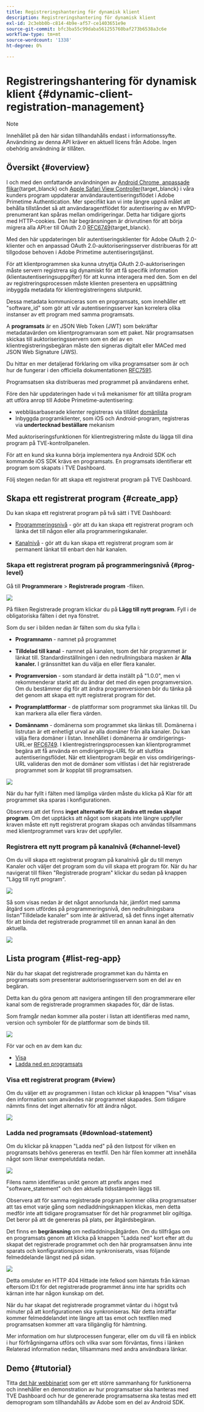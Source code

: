 ```yaml
---
title: Registreringshantering för dynamisk klient
description: Registreringshantering för dynamisk klient
exl-id: 2c3ebb0b-c814-4b9e-af57-ce1403651e9e
source-git-commit: bfc3ba55c99daba561255760baf273b6538a3c6e
workflow-type: tm+mt
source-wordcount: '1338'
ht-degree: 0%

---
```


# Registreringshantering för dynamisk klient {#dynamic-client-registration-management}

>[!NOTE]
>
>Innehållet på den här sidan tillhandahålls endast i informationssyfte. Användning av denna API kräver en aktuell licens från Adobe. Ingen obehörig användning är tillåten.

## Översikt {#overview}

I och med den omfattande användningen av [Android Chrome, anpassade flikar](https://developer.chrome.com/multidevice/android/customtabs){target_blanck} och [Apple Safari View Controller](https://developer.apple.com/documentation/safariservices/sfsafariviewcontroller){target_blanck} i våra kunders program uppdaterar användarautentiseringsflödet i Adobe Primetime Authentication. Mer specifikt kan vi inte längre uppnå målet att behålla tillståndet så att användaragentflödet för autentisering av en MVPD-prenumerant kan spåras mellan omdirigeringar. Detta har tidigare gjorts med HTTP-cookies. Den här begränsningen är drivrutinen för att börja migrera alla API:er till OAuth 2.0 [RFC6749](https://tools.ietf.org/html/rfc6749){target_blanck}.

Med den här uppdateringen blir autentiseringsklienter för Adobe OAuth 2.0-klienter och en anpassad OAuth 2.0-auktoriseringsserver distribueras för att tillgodose behoven i Adobe Primetime autentiseringstjänst.

För att klientprogrammen ska kunna utnyttja OAuth 2.0-auktoriseringen måste servern registrera sig dynamiskt för att få specifik information (klientautentiseringsuppgifter) för att kunna interagera med den. Som en del av registreringsprocessen måste klienten presentera en uppsättning inbyggda metadata för klientregistreringens slutpunkt.

Dessa metadata kommuniceras som en programsats, som innehåller ett &quot;software_id&quot; som gör att vår autentiseringsserver kan korrelera olika instanser av ett program med samma programsats.

A **programsats** är en JSON Web Token (JWT) som bekräftar metadatavärden om klientprogramvaran som ett paket. När programsatsen skickas till auktoriseringsservern som en del av en klientregistreringsbegäran måste den signeras digitalt eller MACed med JSON Web Signature (JWS).

Du hittar en mer detaljerad förklaring om vilka programsatser som är och hur de fungerar i den officiella dokumentationen [RFC7591](https://tools.ietf.org/html/rfc7591).

Programsatsen ska distribueras med programmet på användarens enhet.

Före den här uppdateringen hade vi två mekanismer för att tillåta program att utföra anrop till Adobe Primetime-autentisering:

* webbläsarbaserade klienter registreras via tillåtet [domänlista](/help/authentication/programmer-overview.md#reg-and-init)
* Inbyggda programklienter, som iOS och Android-program, registreras via **undertecknad beställare** mekanism


Med auktoriseringsfunktionen för klientregistrering måste du lägga till dina program på TVE-kontrollpanelen.

För att en kund ska kunna börja implementera nya Android SDK och kommande iOS SDK krävs en programsats. En programsats identifierar ett program som skapats i TVE Dashboard.

Följ stegen nedan för att skapa ett registrerat program på TVE Dashboard.

## Skapa ett registrerat program {#create_app}

Du kan skapa ett registrerat program på två sätt i TVE Dashboard:

* [Programmeringsnivå](#prog-level) - gör att du kan skapa ett registrerat program och länka det till någon eller alla programmeringskanaler.

* [Kanalnivå](#channel-level) - gör att du kan skapa ett registrerat program som är permanent länkat till enbart den här kanalen.

### Skapa ett registrerat program på programmeringsnivå {#prog-level}

Gå till **Programmerare** > **Registrerade program** -fliken.

![](assets/reg-app-progr-level.png)

På fliken Registrerade program klickar du på **Lägg till nytt program**. Fyll i de obligatoriska fälten i det nya fönstret.

Som du ser i bilden nedan är fälten som du ska fylla i:

* **Programnamn** - namnet på programmet

* **Tilldelad till kanal** - namnet på kanalen, t</span>som det här programmet är länkat till. Standardinställningen i den nedrullningsbara masken är **Alla kanaler.** I gränssnittet kan du välja en eller flera kanaler.

* **Programversion** - som standard är detta inställt på &quot;1.0.0&quot;, men vi rekommenderar starkt att du ändrar det med din egen programversion. Om du bestämmer dig för att ändra programversionen bör du tänka på det genom att skapa ett nytt registrerat program för det.

* **Programplattformar** - de plattformar som programmet ska länkas till. Du kan markera alla eller flera värden.

* **Domännamn** - domänerna som programmet ska länkas till. Domänerna i listrutan är ett enhetligt urval av alla domäner från alla kanaler. Du kan välja flera domäner i listan. Innehållet i domänerna är omdirigerings-URL:er [RFC6749](https://tools.ietf.org/html/rfc6749). I klientregistreringsprocessen kan klientprogrammet begära att få använda en omdirigerings-URL för att slutföra autentiseringsflödet. När ett klientprogram begär en viss omdirigerings-URL valideras den mot de domäner som vitlistas i det här registrerade programmet som är kopplat till programsatsen.


![](assets/new-reg-app.png)


När du har fyllt i fälten med lämpliga värden måste du klicka på Klar för att programmet ska sparas i konfigurationen.

Observera att det finns **inget alternativ för att ändra ett redan skapat program**. Om det upptäcks att något som skapats inte längre uppfyller kraven måste ett nytt registrerat program skapas och användas tillsammans med klientprogrammet vars krav det uppfyller.


### Registrera ett nytt program på kanalnivå {#channel-level}

Om du vill skapa ett registrerat program på kanalnivå går du till menyn Kanaler och väljer det program som du vill skapa ett program för. När du har navigerat till fliken &quot;Registrerade program&quot; klickar du sedan på knappen &quot;Lägg till nytt program&quot;.

![](assets/reg-new-app-channel-level.png)

Så som visas nedan är det något annorlunda här, jämfört med samma åtgärd som utfördes på programmeringsnivå, den nedrullningsbara listan&quot;Tilldelade kanaler&quot; som inte är aktiverad, så det finns inget alternativ för att binda det registrerade programmet till en annan kanal än den aktuella.

![](assets/new-reg-app-channel.png)

## Lista program {#list-reg-app}

När du har skapat det registrerade programmet kan du hämta en programsats som presenterar auktoriseringsservern som en del av en begäran.

Detta kan du göra genom att navigera antingen till den programmerare eller kanal som de registrerade programmen skapades för, där de listas. 

Som framgår nedan kommer alla poster i listan att identifieras med namn, version och symboler för de plattformar som de binds till.

![](assets/reg-app-list.png)

För var och en av dem kan du:

* [Visa](#view)
* [Ladda ned en programsats](#download-statement)

### Visa ett registrerat program {#view}

Om du väljer ett av programmen i listan och klickar på knappen &quot;Visa&quot; visas den information som användes när programmet skapades. Som tidigare nämnts finns det inget alternativ för att ändra något.


![](assets/view-reg-app.png)


### Ladda ned programsats {#download-statement}

Om du klickar på knappen &quot;Ladda ned&quot; på den listpost för vilken en programsats behövs genereras en textfil. Den här filen kommer att innehålla något som liknar exempelutdata nedan.


![](assets/download-software-statement.png)

Filens namn identifieras unikt genom att prefix anges med &quot;software_statement&quot; och den aktuella tidsstämpeln läggs till.

Observera att för samma registrerade program kommer olika programsatser att tas emot varje gång som nedladdningsknappen klickas, men detta medför inte att tidigare programsatser för det här programmet blir ogiltiga. Det beror på att de genereras på plats, per åtgärdsbegäran.

Det finns en **begränsning** om nedladdningsåtgärden. Om du tillfrågas om en programsats genom att klicka på knappen &quot;Ladda ned&quot; kort efter att du skapat det registrerade programmet och den här programsatsen ännu inte sparats och konfigurationsjson inte synkroniserats, visas följande felmeddelande längst ned på sidan. 

![](assets/error-sw-statement-notready.png)

Detta omsluter en HTTP 404 Hittade inte felkod som hämtats från kärnan eftersom ID:t för det registrerade programmet ännu inte har spridits och kärnan inte har någon kunskap om det.

När du har skapat det registrerade programmet väntar du i högst två minuter på att konfigurationen ska synkroniseras. När detta inträffar kommer felmeddelandet inte längre att tas emot och textfilen med programsatsen kommer att vara tillgänglig för hämtning.

Mer information om hur slutprocessen fungerar, eller om du vill få en inblick i hur förfrågningarna utförs och vilka svar som förväntas, finns i länken Relaterad information nedan, tillsammans med andra användbara länkar.

<!--
## Related Information {#related}

* [Dynamic Client Registration API](/help/authentication/dynamic-client-registration-api.md)
* [TVE Dashboard User Guide](/help/authentication/tve-dashboard-user-guide.md)
-->

## Demo {#tutorial}

Titta [det här webbinariet](https://my.adobeconnect.com/pzkp8ujrigg1/) som ger ett större sammanhang för funktionerna och innehåller en demonstration av hur programsatser ska hanteras med TVE Dashboard och hur de genererade programsatserna ska testas med ett demoprogram som tillhandahålls av Adobe som en del av Android SDK.
